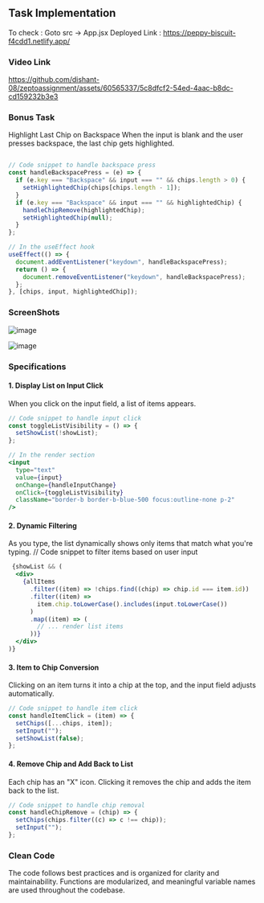 ## Task Implementation

To check : Goto  src -> App.jsx
Deployed Link :  https://peppy-biscuit-f4cdd1.netlify.app/

### Video Link

https://github.com/dishant-08/zeptoassignment/assets/60565337/5c8dfcf2-54ed-4aac-b8dc-cd159232b3e3



### Bonus Task

Highlight Last Chip on Backspace
When the input is blank and the user presses backspace, the last chip gets highlighted.

``` jsx

// Code snippet to handle backspace press
const handleBackspacePress = (e) => {
  if (e.key === "Backspace" && input === "" && chips.length > 0) {
    setHighlightedChip(chips[chips.length - 1]);
  }
  if (e.key === "Backspace" && input === "" && highlightedChip) {
    handleChipRemove(highlightedChip);
    setHighlightedChip(null);
  }
};

// In the useEffect hook
useEffect(() => {
  document.addEventListener("keydown", handleBackspacePress);
  return () => {
    document.removeEventListener("keydown", handleBackspacePress);
  };
}, [chips, input, highlightedChip]);


```
### ScreenShots

![image](https://github.com/dishant-08/zeptoassignment/assets/60565337/ad7524e8-a5ad-44bc-b491-17438076b1ff)


![image](https://github.com/dishant-08/zeptoassignment/assets/60565337/238aa283-f7de-4b84-a2cd-428989c6380a)




### Specifications

#### 1. Display List on Input Click

When you click on the input field, a list of items appears.

```jsx
// Code snippet to handle input click
const toggleListVisibility = () => {
  setShowList(!showList);
};

// In the render section
<input
  type="text"
  value={input}
  onChange={handleInputChange}
  onClick={toggleListVisibility}
  className="border-b border-b-blue-500 focus:outline-none p-2"
/>

```

#### 2. Dynamic Filtering
As you type, the list dynamically shows only items that match what you're typing.
// Code snippet to filter items based on user input
``` jsx
 {showList && (
  <div>
    {allItems
      .filter((item) => !chips.find((chip) => chip.id === item.id))
      .filter((item) =>
        item.chip.toLowerCase().includes(input.toLowerCase())
      )
      .map((item) => (
        // ... render list items
      ))}
  </div>
)}
```
 #### 3. Item to Chip Conversion
Clicking on an item turns it into a chip at the top, and the input field adjusts automatically.

``` jsx
// Code snippet to handle item click
const handleItemClick = (item) => {
  setChips([...chips, item]);
  setInput("");
  setShowList(false);
};
```
#### 4. Remove Chip and Add Back to List
Each chip has an "X" icon. Clicking it removes the chip and adds the item back to the list.

``` jsx
// Code snippet to handle chip removal
const handleChipRemove = (chip) => {
  setChips(chips.filter((c) => c !== chip));
  setInput("");
};
```

### Clean Code
The code follows best practices and is organized for clarity and maintainability. Functions are modularized, and meaningful variable names are used throughout the codebase.





